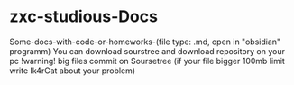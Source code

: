 # zxc-studious-Docs
Some-docs-with-code-or-homeworks-(file type: .md, open in "obsidian" programm)
You can download sourstree and download repository on your pc
!warning! big files commit on Soursetree 
(if your file bigger 100mb limit write Ik4rCat about your problem)  
